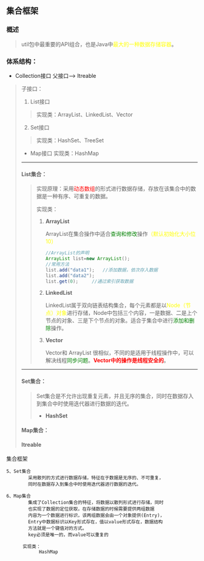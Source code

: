 



## 集合框架

### 概述  

> util包中最重要的API组合，也是Java中<font color=yellow>最大的一种数据存储容器</font>。

### 体系结构：

* Collection接口	父接口--> Itreable
> 子接口：
> 1. List接口
> > 实现类：ArrayList、LinkedList、Vector
> > 
>
> 2. Set接口
> > 实现类：HashSet、TreeSet
>
> * Map接口
> 实现类：HashMap
> ---
>
> #### List集合：
> > 实现原理：采用<font color=red>动态数组</font>的形式进行数据存储，存放在该集合中的数据是一种有序、可重复的数据。
> >
> > 实现类：
> > 1. **ArrayList**
> >
> >    ArrayList在集合操作中适合<font color=green>查询和修改</font>操作<font color=yellow>（默认初始化大小位10）</font>
> >
> >    ``` java
> >    //ArrayList的声明
> >    ArrayList list=new ArrayList();
> >    //常用方法
> >    list.add("data1");	//添加数据，依次存入数据
> >    list.add("data2");
> >    list.get(0);		//通过索引获取数据
> >    
> >    ```
> >
> >    
> >
> > 2. **LinkedList**
> >
> >    LinkedList属于双向链表结构集合，每个元素都是以<font color=yellow>Node（节点）对象</font>进行存储，Node中包括三个内容，一是数据、二是上个节点的对象、三是下个节点的对象。适合于集合中进行<font color=green>添加和删除</font>操作。
> >
> > 3. **Vector**
> >
> >    Vector和 ArrayList 很相似，不同的是适用于线程操作中，可以解决线程<font color=green>同步问题</font>。<font color=red>**Vector中的操作是线程安全的**</font>。
> >
> ---
> #### Set集合：
> > 
> > Set集合是不允许出现重复元素，并且无序的集合，同时在数据存入到集合中时使用迭代器进行数据的迭代。
> >
> > * **HashSet**
> >
> >   
> #### Map集合：
> >
>
> #### Itreable
> >
> >

<font color=red></font>
<font color=yellow></font>
<font color=green></font>





集合框架		

 	5、Set集合
 			采用散列的方式进行数据存储，特征在于数据是无序的、不可重复，
 			同时在数据存入到集合中时使用迭代器进行数据的迭代。

   	6、Map集合
 			集成了Collection集合的特征，将数据以散列形式进行存储，同时
 			也实现了数据的定位获取，在存储数据的时候需要提供两组数据
 			内容为一个数据进行标识，该两组数据会由一个对象提供(Entry)，
 			Entry中数据标识以Key形式存在，值以value形式存在，数据结构
 			方法就是一个键值对的方式。
 			key必须是唯一的，而value可以重复的
 		
 		  实现类：
 		  		HashMap